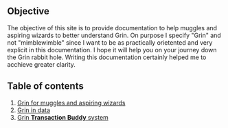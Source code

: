 ## Objective
The objective of this site is to provide documentation to help muggles and aspiring wizards to better understand Grin. On purpose I specify "Grin" and not "mimblewimble" since I want to be as practically orietented and very explicit in this documentation. I hope it will help you on your journey down the Grin rabbit hole. Writing this documentation  certainly helped me to acchieve greater clarity.  
  
## Table of contents
1) [Grin for muggles and aspiring  wizards](https://anynomouss.github.io/grin-for-muggles/grin_for_muggles_and_aspiring_wizards.html) <br>
2) [Grin in data](https://anynomouss.github.io/grin-for-muggles/grin_in_data.html) <br>
3) [Grin **Transaction Buddy** system](https://anynomouss.github.io/grin-for-muggles/transaction-buddy-system.html) <br>
